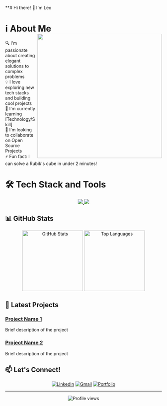 **# Hi there! 👋 I'm Leo

# ℹ️ About Me

<img align="right" width="400" src="./Stark.gif" style="margin-top: -20px">

🔍 I'm passionate about creating elegant solutions to complex problems  
💡 I love exploring new tech stacks and building cool projects  
🌱 I'm currently learning [Technology/Skill]  
👯 I'm looking to collaborate on Open Source Projects  
⚡ Fun fact: I can solve a Rubik's cube in under 2 minutes!

# 🛠️ Tech Stack and Tools
<div align="center">
  <a href="https://skillicons.dev">
    <img src="https://skillicons.dev/icons?i=py,cpp,cs,js,html,css,react,swift,unity,godot" />
    <img src="https://skillicons.dev/icons?i=figma,git,mysql,nextjs,firebase,postman,matlab,r,tailwind,blender" />
  </a>
</div>

## 📊 GitHub Stats
<div align="center">
 <img height="195" src="https://github-readme-stats.vercel.app/api?username=LeoPeque&show_icons=true&theme=github_dark" alt="GitHub Stats" />
 
 <img height="195" src="https://github-readme-stats-psi-bice.vercel.app/api/top-langs/?username=LeoPeque&theme=github_dark&hide=jupyter%20notebook,HLSL,ShaderLab&langs_count=8&count_private=true&include_all_commits=true&layout=compact" alt="Top Languages" />
</div>

## 🎯 Latest Projects
### [Project Name 1](link)
Brief description of the project

### [Project Name 2](link)
Brief description of the project

## 📫 Let's Connect!
<div align="center">
  
[![LinkedIn](https://img.shields.io/badge/LinkedIn-0077B5?style=for-the-badge&logo=linkedin&logoColor=white)](your-linkedin-url)
[![Gmail](https://img.shields.io/badge/Twitter-1DA1F2?style=for-the-badge&logo=twitter&logoColor=white)](your-twitter-url)
[![Portfolio](https://img.shields.io/badge/Portfolio-FF5722?style=for-the-badge&logo=google-chrome&logoColor=white)](your-portfolio-url)

</div>

---
<div align="center">
  <img src="https://komarev.com/ghpvc/?username=YOUR_USERNAME&color=blueviolet&style=flat-square" alt="Profile views" />
</div>

